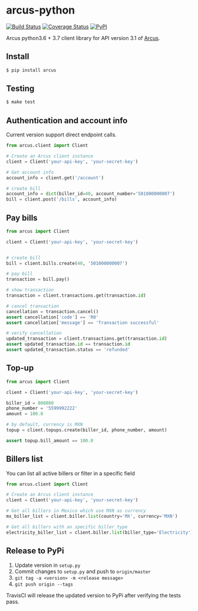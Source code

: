 # arcus-python
[![Build Status](https://travis-ci.com/cuenca-mx/arcus-python.svg?branch=master)](https://travis-ci.com/cuenca-mx/arcus-python)
[![Coverage Status](https://coveralls.io/repos/github/cuenca-mx/arcus-python/badge.svg?branch=master)](https://coveralls.io/github/cuenca-mx/arcus-python?branch=master)
[![PyPI](https://img.shields.io/pypi/v/arcus.svg)](https://pypi.org/project/arcus/)


Arcus python3.6 + 3.7 client library for API version 3.1 of [Arcus](https://www.arcusfi.com/).



## Install

```bash
$ pip install arcus
```


## Testing
```bash
$ make test
```

## Authentication and account info

Current version support direct endpoint calls.

```python
from arcus.client import Client

# Create an Arcus client instance
client = Client('your-api-key', 'your-secret-key')

# Get account info 
account_info = client.get('/account')

# create bill 
account_info = dict(biller_id=40, account_number='501000000007')
bill = client.post('/bills', account_info)

```


## Pay bills

```python
from arcus import Client

client = Client('your-api-key', 'your-secret-key')


# create bill
bill = client.bills.create(40, '501000000007')

# pay bill
transaction = bill.pay()

# show transaction
transaction = client.transactions.get(transaction.id)

# cancel transaction
cancellation = transaction.cancel()
assert cancellation['code'] == 'R0'
assert cancellation['message'] == 'Transaction successful'

# verify cancellation
updated_transaction = client.transactions.get(transaction.id)
assert updated_transaction.id == transaction.id
assert updated_transaction.status == 'refunded'
```

## Top-up
```python
from arcus import Client

client = Client('your-api-key', 'your-secret-key')

biller_id = 808080
phone_number = '5599992222'
amount = 100.0

# by default, currency is MXN
topup = client.topups.create(biller_id, phone_number, amount)

assert topup.bill_amount == 100.0

```


## Billers list

You can list all active billers or filter in a specific field
```python
from arcus.client import Client

# Create an Arcus client instance
client = Client('your-api-key', 'your-secret-key')

# Get all billers in Mexico which use MXN as currency
mx_biller_list = client.biller.list(country='MX', currency='MXN')

# Get all billers with an specific biller_type
electricity_biller_list = client.biller.list(biller_type='Electricity')


```

## Release to PyPi

1. Update version in `setup.py`
1. Commit changes to `setup.py` and push to `origin/master`
1. `git tag -a <version> -m <release message>`
1. `git push origin --tags`

TravisCI will release the updated version to PyPi after verifying the tests
pass.

